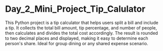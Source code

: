 # Day_2_Mini_Project_Tip_Calulator
This Python project is a tip calculator that helps users split a bill and include a tip. It collects the total bill amount, tip percentage, and number of people, then calculates and divides the total cost accordingly. The result is rounded to two decimal places and displayed, making it easy to determine each person's share. Ideal for group dining or any shared expense scenario.

